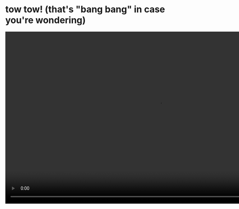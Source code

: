 # tow tow! (that's "bang bang" in case you're wondering)

<video width="960" height="540" controls>
  <source src="demo.mp4" type="video/mp4">
  Your browser does not support the video tag.
</video> 
